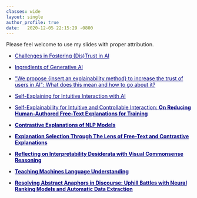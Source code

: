 ```yaml
---
classes: wide
layout: single
author_profile: true
date:   2020-12-05 22:15:29 -0800
---
```


Please feel welcome to use my slides with proper attribution.

* <a href="https://docs.google.com/presentation/d/1ifE2ocHHEgYuyQoyMtsVeWuTp_3XOUYp3r709ITTiL0/edit?usp=sharing" style="color:navy">Challenges in Fostering (Dis)Trust in AI</a>

* <a href="https://docs.google.com/presentation/d/1Lr7F6c7wc2G5tRIOLwix39JfT5VNo3TAMVWEURhGl4Y/edit?usp=sharing" style="color:navy">Ingredients of Generative AI</a>

* <a href="https://docs.google.com/presentation/d/1AUBXarUkBpWM2pEWqAQXKSBl5-VQr1721xZ9e3l_4eE/edit?usp=sharing" style="color:navy">"We propose {insert an explainability method} to increase the trust of users in AI": What does this mean and how to go about it?</a>

* <a href="https://docs.google.com/presentation/d/14VjRIrhPd0r3nxPOTcPyXVc-Rziwtd46oUILXUqQ_Mg/edit?usp=sharing style=" style="color:navy">Self-Explaining for Intuitive Interaction with AI</a>

* <a href="/slides/invited_talk_few_shot.pdf" style="color:navy">Self-Explainability for Intuitive and Controllable Interaction: <b>On Reducing Human-Authored Free-Text Explanations for Training<b></a> 

* <a href="/slides/invited_talk_contrastive.pdf" style="color:navy">Contrastive Explanations of NLP Models</a> 

* <a href="/slides/invited_talk_explanation_selection.pdf" style="color:navy"><b>Explanation Selection</b> Through The Lens of <b>Free-Text</b> and <b>Contrastive Explanations</b></a> 

* <a href="/slides/invited_talk_uw_compling_vcr_desiderata.pdf" style="color:navy">Reflecting on Interpretability Desiderata with Visual Commonsense Reasoning</a> 

* <a href="/slides/ana_marasovic_woman_research_day.pdf" style="color:navy">Teaching Machines Language Understanding</a> 

* <a href="https://youtu.be/K9v-3UJ_syg" style="color:navy">Resolving Abstract Anaphors in Discourse: Uphill Battles with Neural Ranking Models and Automatic Data Extraction</a> 



